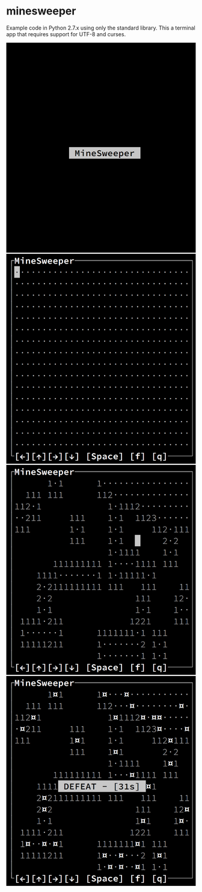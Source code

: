 # minesweeper
Example code in Python 2.7.x using only the standard library.
This a terminal app that requires support for UTF-8 and curses.

![Title](./readme/title.png)
![Hidden Board](./readme/hidden_board.png)
![Active Board](./readme/active_board.png)
![Defeat](./readme/defeat.png)
